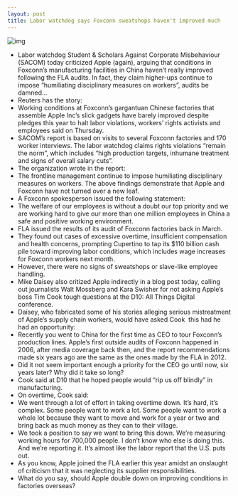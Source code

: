 ```yaml
---
layout: post
title: Labor watchdog says Foxconn sweatshops haven't improved much
---
```

![img](http://media.idownloadblog.com/wp-content/uploads/2012/04/foxconn-factory.jpg)
* Labor watchdog Student & Scholars Against Corporate Misbehaviour (SACOM) today criticized Apple (again), arguing that conditions in Foxconn’s manufacturing facilities in China haven’t really improved following the FLA audits. In fact, they claim higher-ups continue to impose “humiliating disciplinary measures on workers”, audits be damned…
* Reuters has the story:
* Working conditions at Foxconn’s gargantuan Chinese factories that assemble Apple Inc’s slick gadgets have barely improved despite pledges this year to halt labor violations, workers’ rights activists and employees said on Thursday.
* SACOM’s report is based on visits to several Foxconn factories and 170 worker interviews. The labor watchdog claims rights violations “remain the norm”, which includes “high production targets, inhumane treatment and signs of overall salary cuts”.
* The organization wrote in the report:
* The frontline management continue to impose humiliating disciplinary measures on workers. The above findings demonstrate that Apple and Foxconn have not turned over a new leaf.
* A Foxconn spokesperson issued the following statement:
* The welfare of our employees is without a doubt our top priority and we are working hard to give our more than one million employees in China a safe and positive working environment.
* FLA issued the results of its audit of Foxconn factories back in March.
* They found out cases of excessive overtime, insufficient compensation and health concerns, prompting Cupertino to tap its $110 billion cash pile toward improving labor conditions, which includes wage increases for Foxconn workers next month.
* However, there were no signs of sweatshops or slave-like employee handling.
* Mike Daisey also critized Apple indirectly in a blog post today, calling out journalists Walt Mossberg and Kara Swisher for not asking Apple’s boss Tim Cook tough questions at the D10: All Things Digital conference.
* Daisey, who fabricated some of his stories alleging serious mistreatment of Apple’s supply chain workers, would have asked Cook  this had he had an opportunity:
* Recently you went to China for the first time as CEO to tour Foxconn’s production lines. Apple’s first outside audits of Foxconn happened in 2006, after media coverage back then, and the report recommendations made six years ago are the same as the ones made by the FLA in 2012.
* Did it not seem important enough a priority for the CEO go until now, six years later? Why did it take so long?
* Cook said at D10 that he hoped people would “rip us off blindly” in manufacturing.
* On overtime, Cook said:
* We went through a lot of effort in taking overtime down. It’s hard, it’s complex. Some people want to work a lot. Some people want to work a whole lot because they want to move and work for a year or two and bring back as much money as they can to their village.
* We took a position to say we want to bring this down. We’re measuring working hours for 700,000 people. I don’t know who else is doing this. And we’re reporting it. It’s almost like the labor report that the U.S. puts out.
* As you know, Apple joined the FLA earlier this year amidst an onslaught of criticism that it was neglecting its supplier responsibilities.
* What do you say, should Apple double down on improving conditions in factories overseas?

